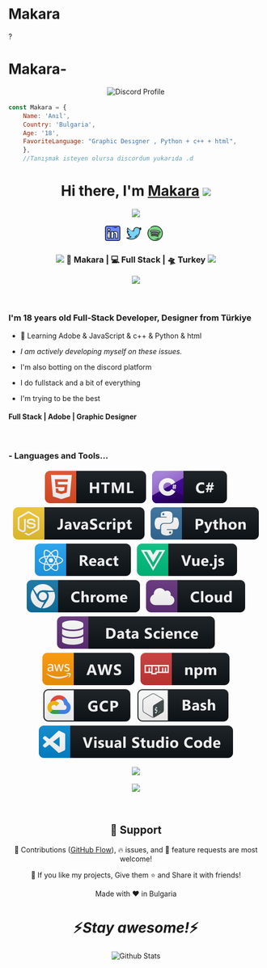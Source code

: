 # Makara
?
# Makara-

</p>
<p align="center">
    <img src=![image](https://github.com/TheMakara/About/assets/110108211/b3a5a567-0fd3-48d5-83e1-5afd261d119f)
alt="Discord Profile"/>   
  </a>
</p>

```js
const Makara = {
    Name: 'Anıl',
    Country: 'Bulgaria',
    Age: '18',
    FavoriteLanguage: "Graphic Desıgner , Python + c++ + html",
    },
    //Tanışmak isteyen olursa discordum yukarıda .d
```


<div align="center">
   <h1>Hi there, I'm <a href="https://hemant.codes">Makara</a> <img src="https://media.giphy.com/media/hvRJCLFzcasrR4ia7z/giphy.gif" width="25px"> </h1>
   
   
   <img src="https://pronoun.cyou/x/y?subject=He&object=Him&height=20"> 
</div>

<p align='center'>
   <a href="https://www.linkedin.com/in/mustafa-sa%C4%Flam-66b05322a"><img height="30" src="https://raw.githubusercontent.com/8bithemant/8bithemant/master/linkedin.png?raw=true"></a>&nbsp;&nbsp;
<a href="https://twitter.com/makara_the"><img height="30" src="https://raw.githubusercontent.com/8bithemant/8bithemant/master/twitter.png?raw=true"></a>&nbsp;&nbsp;
<a href="https://www.facebook.com/profile.php?id=100084000633437"><img height="30" src="https://raw.githubusercontent.com/8bithemant/8bithemant/master/spotify.png?raw=true"></a>&nbsp;&nbsp;




<div align="center">
<h3><img src="https://media.giphy.com/media/WUlplcMpOCEmTGBtBW/giphy.gif" width="10"> 🙎 Makara | 💻 Full Stack | 🛸 Turkey <img src="https://media.giphy.com/media/WUlplcMpOCEmTGBtBW/giphy.gif" width="30"></h3>
</div>


 
<p align="center" >
<a href="https://media.giphy.com/media/xUNd9K4pDRrrt6jiyk/giphy.gif"> 
    <img  src="https://media.giphy.com/media/xUNd9K4pDRrrt6jiyk/giphy.gif"/>
  </a>

</p>


<br />



<p align="center">


  <h3> I'm 18 years old Full-Stack Developer, Designer from Türkiye </h3>
</p>

 - 🥀 Learning Adobe & JavaScript & c++ & Python & html
 
 - <i>I am actively developing myself on these issues.</i>

 - I'm also botting on the discord platform
 
 - I do fullstack and a bit of everything 
 
 - I'm trying to be the best
 
 
 
 <p align="center">
  <h4> Full Stack | Adobe | Graphic Designer </h4>
   </p>

<!-- makara -->

</p>

<br />

### - Languages and Tools...

<p align="center">
  <!-- For more icons please follow  https://github.com/MikeCodesDotNET/ColoredBadges -->
  <img src="https://raw.githubusercontent.com/8bithemant/8bithemant/master/svg/dev/languages/html.svg" alt="html" style="vertical-align:top; margin:4px">    
  <img src="https://raw.githubusercontent.com/8bithemant/8bithemant/master/svg/dev/languages/csharp.svg" alt="csharp" style="vertical-align:top; margin:4px">
  <img src="https://raw.githubusercontent.com/8bithemant/8bithemant/master/svg/dev/languages/js.svg" alt="js" style="vertical-align:top; margin:4px">
  <img src="https://raw.githubusercontent.com/8bithemant/8bithemant/master/svg/dev/languages/python.svg" alt="python" style="vertical-align:top; margin:4px">
  <img src="https://raw.githubusercontent.com/8bithemant/8bithemant/master/svg/dev/frameworks/react.svg" alt="react" style="vertical-align:top; margin:4px">
  <img src="https://raw.githubusercontent.com/8bithemant/8bithemant/master/svg/dev/frameworks/vue.svg" alt="vue" style="vertical-align:top; margin:4px">
  <img src="https://raw.githubusercontent.com/8bithemant/8bithemant/master/svg/dev/misc/chrome.svg" alt="chrome" style="vertical-align:top; margin:4px">
  <img src="https://raw.githubusercontent.com/8bithemant/8bithemant/master/svg/dev/misc/cloud.svg" alt="cloud" style="vertical-align:top; margin:4px">
  <img src="https://raw.githubusercontent.com/8bithemant/8bithemant/master/svg/dev/misc/datascience.svg" alt="datascience" style="vertical-align:top; margin:4px">
  <img src="https://raw.githubusercontent.com/8bithemant/8bithemant/master/svg/dev/services/aws.svg" alt="aws" style="vertical-align:top; margin:4px">
  <img src="https://raw.githubusercontent.com/8bithemant/8bithemant/master/svg/dev/services/npm.svg" alt="npm" style="vertical-align:top; margin:4px">
  <img src="https://raw.githubusercontent.com/8bithemant/8bithemant/master/svg/dev/services/gcp.svg" alt="gcp" style="vertical-align:top; margin:4px">
  <img src="https://raw.githubusercontent.com/8bithemant/8bithemant/master/svg/dev/tools/bash.svg" alt="bash" style="vertical-align:top; margin:4px">
  <img src="https://raw.githubusercontent.com/8bithemant/8bithemant/master/svg/dev/tools/visualstudio_code.svg" alt="vscode" style="vertical-align:top; margin:4px">
</p>

<!--
### - Blogs 🌱
-->
<!--
<p align="center">
  <a href="https://dev.to/hemant">
    <img src="https://raw.githubusercontent.com/8bithemant/8bithemant/master/svg/blogs/devto.svg"> 
  </a>
</p>
-->

<p align="center" >
<a href="https://github.com/Bestcim/github-readme-stats"> 
    <img  src="https://github-readme-stats.vercel.app/api?username=bestcim&&show_icons=true&theme=radical"/>
  </a>


<p align="center" >
<a href="https://media.giphy.com/media/RMNyPAzibJoVa/giphy.gif"> 
    <img  src="https://media.giphy.com/media/RMNyPAzibJoVa/giphy.gif"/>
  </a>

</p>


<br />



<p align="center">

 

<h2 align="center">🤝 Support</h2>

<p align="center">🎀 Contributions (<a href="https://guides.github.com/introduction/flow" title="GitHub flow">GitHub Flow</a>), 🔥 issues, and 🥮 feature requests are most welcome!</p>

<p align="center">💙 If you like my projects, Give them ⭐ and Share it with friends!</p>
</p>
<p align="center">Made with ❤️ in Bulgaria</p>

<h1 align='center'>⚡️<i>Stay awesome!</i>⚡️</h1>

<p align="center">
        <img src="https://raw.githubusercontent.com/bornmay/bornmay/Update/svg/Bottom.svg" alt="Github Stats" />
</p>

